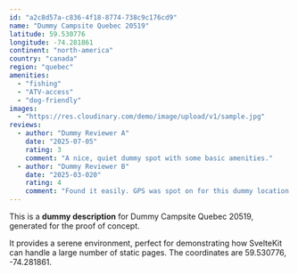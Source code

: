 ```yaml
---
id: "a2c8d57a-c836-4f18-8774-738c9c176cd9"
name: "Dummy Campsite Quebec 20519"
latitude: 59.530776
longitude: -74.281861
continent: "north-america"
country: "canada"
region: "quebec"
amenities:
  - "fishing"
  - "ATV-access"
  - "dog-friendly"
images:
  - "https://res.cloudinary.com/demo/image/upload/v1/sample.jpg"
reviews:
  - author: "Dummy Reviewer A"
    date: "2025-07-05"
    rating: 3
    comment: "A nice, quiet dummy spot with some basic amenities."
  - author: "Dummy Reviewer B"
    date: "2025-03-020"
    rating: 4
    comment: "Found it easily. GPS was spot on for this dummy location."
---
```


This is a **dummy description** for Dummy Campsite Quebec 20519, generated for the proof of concept.

It provides a serene environment, perfect for demonstrating how SvelteKit can handle a large number of static pages. The coordinates are 59.530776, -74.281861.
